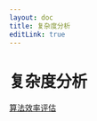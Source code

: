 ```yaml
---
layout: doc
title: 复杂度分析
editLink: true
---
```

# 复杂度分析

[算法效率评估](./algorithm_efficiency_evaluate.md)